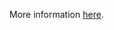 More information [here](https://docs.prismacloud.io/en/enterprise-edition/policy-reference/aws-policies/aws-networking-policies/s3-bucket-should-have-public-access-blocks-defaults-to-false-if-the-public-access-block-is-not-attached).
